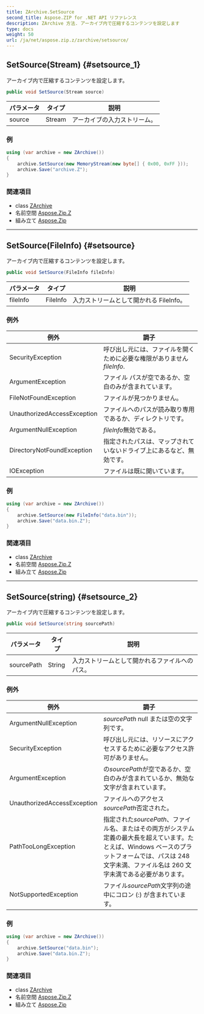 ```yaml
---
title: ZArchive.SetSource
second_title: Aspose.ZIP for .NET API リファレンス
description: ZArchive 方法. アーカイブ内で圧縮するコンテンツを設定します
type: docs
weight: 50
url: /ja/net/aspose.zip.z/zarchive/setsource/
---
```

## SetSource(Stream) {#setsource_1}

アーカイブ内で圧縮するコンテンツを設定します。

```csharp
public void SetSource(Stream source)
```

| パラメータ | タイプ | 説明 |
| --- | --- | --- |
| source | Stream | アーカイブの入力ストリーム。 |

### 例

```csharp
using (var archive = new ZArchive())
{
    archive.SetSource(new MemoryStream(new byte[] { 0x00, 0xFF }));
    archive.Save("archive.Z");
}
```

### 関連項目

* class [ZArchive](../)
* 名前空間 [Aspose.Zip.Z](../../zarchive/)
* 組み立て [Aspose.Zip](../../../)

---

## SetSource(FileInfo) {#setsource}

アーカイブ内で圧縮するコンテンツを設定します。

```csharp
public void SetSource(FileInfo fileInfo)
```

| パラメータ | タイプ | 説明 |
| --- | --- | --- |
| fileInfo | FileInfo | 入力ストリームとして開かれる FileInfo。 |

### 例外

| 例外 | 調子 |
| --- | --- |
| SecurityException | 呼び出し元には、ファイルを開くために必要な権限がありません*fileInfo*. |
| ArgumentException | ファイル パスが空であるか、空白のみが含まれています。 |
| FileNotFoundException | ファイルが見つかりません。 |
| UnauthorizedAccessException | ファイルへのパスが読み取り専用であるか、ディレクトリです。 |
| ArgumentNullException | *fileInfo*無効である。 |
| DirectoryNotFoundException | 指定されたパスは、マップされていないドライブ上にあるなど、無効です。 |
| IOException | ファイルは既に開いています。 |

### 例

```csharp
using (var archive = new ZArchive()) 
{
    archive.SetSource(new FileInfo("data.bin"));
    archive.Save("data.bin.Z");
}
```

### 関連項目

* class [ZArchive](../)
* 名前空間 [Aspose.Zip.Z](../../zarchive/)
* 組み立て [Aspose.Zip](../../../)

---

## SetSource(string) {#setsource_2}

アーカイブ内で圧縮するコンテンツを設定します。

```csharp
public void SetSource(string sourcePath)
```

| パラメータ | タイプ | 説明 |
| --- | --- | --- |
| sourcePath | String | 入力ストリームとして開かれるファイルへのパス。 |

### 例外

| 例外 | 調子 |
| --- | --- |
| ArgumentNullException | *sourcePath* null または空の文字列です。 |
| SecurityException | 呼び出し元には、リソースにアクセスするために必要なアクセス許可がありません。 |
| ArgumentException | の*sourcePath*が空であるか、空白のみが含まれているか、無効な文字が含まれています。 |
| UnauthorizedAccessException | ファイルへのアクセス*sourcePath*否定された。 |
| PathTooLongException | 指定された*sourcePath*、ファイル名、またはその両方がシステム定義の最大長を超えています。たとえば、Windows ベースのプラットフォームでは、パスは 248 文字未満、ファイル名は 260 文字未満である必要があります。 |
| NotSupportedException | ファイル*sourcePath*文字列の途中にコロン (:) が含まれています。 |

### 例

```csharp
using (var archive = new ZArchive()) 
{
    archive.SetSource("data.bin");
    archive.Save("data.bin.Z");
}
```

### 関連項目

* class [ZArchive](../)
* 名前空間 [Aspose.Zip.Z](../../zarchive/)
* 組み立て [Aspose.Zip](../../../)


